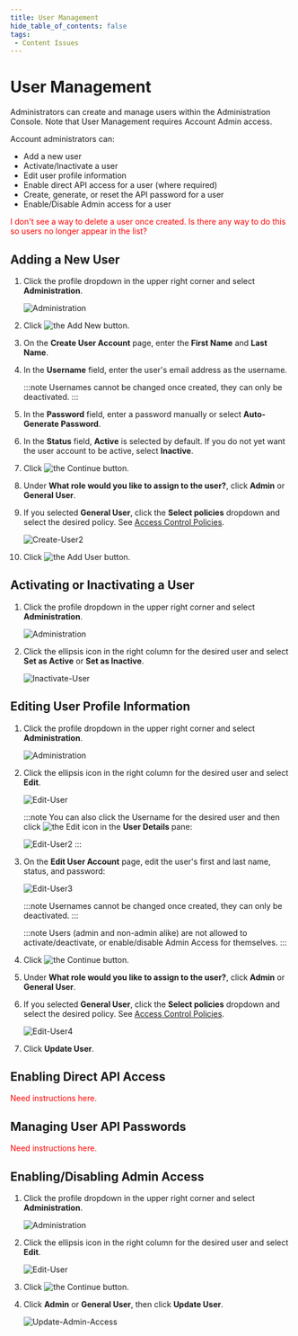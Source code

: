 ```yaml
---
title: User Management
hide_table_of_contents: false
tags:
 - Content Issues
---
```


# User Management

Administrators can create and manage users within the Administration Console. Note that User Management requires Account Admin access.

Account administrators can:

* Add a new user
* Activate/Inactivate a user
* Edit user profile information
* Enable direct API access for a user (where required)
* Create, generate, or reset the API password for a user
* Enable/Disable Admin access for a user

<font color="red">I don't see a way to delete a user once created. Is there any way to do this so users no longer appear in the list?</font>

## Adding a New User

1. Click the profile dropdown in the upper right corner and select **Administration**.

   ![Administration](/img/Administration.png)

2. Click <img src="/img/icons/Add-New-User.png" className="icon" alt="the Add New button"/>.
3. On the **Create User Account** page, enter the **First Name** and **Last Name**.
4. In the **Username** field, enter the user's email address as the username.
   
   :::note
   Usernames cannot be changed once created, they can only be deactivated.
   :::

5. In the **Password** field, enter a password manually or select **Auto-Generate Password**.
6. In the **Status** field, **Active** is selected by default. If you do not yet want the user account to be active, select **Inactive**.
7. Click <img src="/img/icons/Continue-Button2.png" className="icon" alt="the Continue button"/>.
8. Under **What role would you like to assign to the user?**, click **Admin** or **General User**.
9. If you selected **General User**, click the **Select policies** dropdown and select the desired policy. See [Access Control Policies](./access-control-polices).

   ![Create-User2](/img/Create-User2.png)
   
10. Click <img src="/img/icons/Add-User-Button.png" className="icon" alt="the Add User button"/>.

## Activating or Inactivating a User

1. Click the profile dropdown in the upper right corner and select **Administration**.

   ![Administration](/img/Administration.png)

2. Click the ellipsis icon in the right column for the desired user and select **Set as Active** or **Set as Inactive**.
   
   ![Inactivate-User](/img/Inactivate-User.png)

## Editing User Profile Information

1. Click the profile dropdown in the upper right corner and select **Administration**.

   ![Administration](/img/Administration.png)

2. Click the ellipsis icon in the right column for the desired user and select **Edit**.
   
   ![Edit-User](/img/Edit-User-Dropdown.png)

   :::note
      You can also click the Username for the desired user and then click <img src="/img/icons/edit-icon.png" className="icon" alt="the Edit icon"/> in the **User Details** pane:

      ![Edit-User2](/img/Edit-User2.png)
   :::

3. On the **Edit User Account** page, edit the user's first and last name, status, and password:

   ![Edit-User3](/img/Edit-User3.png)

   :::note
      Usernames cannot be changed once created, they can only be deactivated.
   :::

   :::note
   Users (admin and non-admin alike) are not allowed to activate/deactivate, or enable/disable Admin Access for themselves.
   :::

4. Click <img src="/img/icons/Continue-Button2.png" className="icon" alt="the Continue button"/>.
5. Under **What role would you like to assign to the user?**, click **Admin** or **General User**.
6. If you selected **General User**, click the **Select policies** dropdown and select the desired policy. See [Access Control Policies](./access-control-polices).

   ![Edit-User4](/img/Edit-User4.png)
   
7.  Click **Update User**.

## Enabling Direct API Access

<font color="red">Need instructions here.</font>

## Managing User API Passwords

<font color="red">Need instructions here.</font>

## Enabling/Disabling Admin Access

1. Click the profile dropdown in the upper right corner and select **Administration**.

   ![Administration](/img/Administration.png)

2. Click the ellipsis icon in the right column for the desired user and select **Edit**.
   
   ![Edit-User](/img/Edit-User-Dropdown.png)

3. Click <img src="/img/icons/Continue-Button2.png" className="icon" alt="the Continue button"/>.
4. Click **Admin** or **General User**, then click **Update User**.

   ![Update-Admin-Access](/img/Update-Admin-Access.png)
